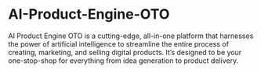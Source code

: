 # AI-Product-Engine-OTO
AI Product Engine OTO is a cutting-edge, all-in-one platform that harnesses the power of artificial intelligence to streamline the entire process of creating, marketing, and selling digital products. It’s designed to be your one-stop-shop for everything from idea generation to product delivery.
